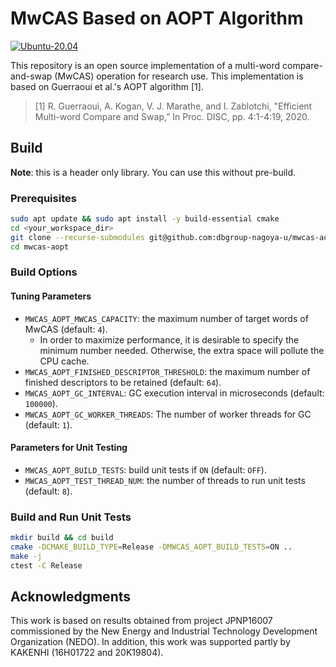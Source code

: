 # MwCAS Based on AOPT Algorithm

[![Ubuntu-20.04](https://github.com/dbgroup-nagoya-u/mwcas-aopt/actions/workflows/unit_tests.yaml/badge.svg)](https://github.com/dbgroup-nagoya-u/mwcas-aopt/actions/workflows/unit_tests.yaml)

This repository is an open source implementation of a multi-word compare-and-swap (MwCAS) operation for research use. This implementation is based on Guerraoui et al.'s AOPT algorithm [1].

> [1] R. Guerraoui, A. Kogan, V. J. Marathe, and I. Zablotchi, "Efficient Multi-word Compare and Swap,” In Proc. DISC, pp. 4:1-4:19, 2020.

## Build

**Note**: this is a header only library. You can use this without pre-build.

### Prerequisites

```bash
sudo apt update && sudo apt install -y build-essential cmake
cd <your_workspace_dir>
git clone --recurse-submodules git@github.com:dbgroup-nagoya-u/mwcas-aopt.git
cd mwcas-aopt
```

### Build Options

#### Tuning Parameters

- `MWCAS_AOPT_MWCAS_CAPACITY`: the maximum number of target words of MwCAS (default: `4`).
    - In order to maximize performance, it is desirable to specify the minimum number needed. Otherwise, the extra space will pollute the CPU cache.
- `MWCAS_AOPT_FINISHED_DESCRIPTOR_THRESHOLD`: the maximum number of finished descriptors to be retained (default: `64`).
- `MWCAS_AOPT_GC_INTERVAL`: GC execution interval in microseconds (default: `100000`).
- `MWCAS_AOPT_GC_WORKER_THREADS`: The number of worker threads for GC (default: `1`).

#### Parameters for Unit Testing

- `MWCAS_AOPT_BUILD_TESTS`: build unit tests if `ON` (default: `OFF`).
- `MWCAS_AOPT_TEST_THREAD_NUM`: the number of threads to run unit tests (default: `8`).

### Build and Run Unit Tests

```bash
mkdir build && cd build
cmake -DCMAKE_BUILD_TYPE=Release -DMWCAS_AOPT_BUILD_TESTS=ON ..
make -j
ctest -C Release
```

## Acknowledgments

This work is based on results obtained from project JPNP16007 commissioned by the New Energy and Industrial Technology Development Organization (NEDO). In addition, this work was supported partly by KAKENHI (16H01722 and 20K19804).
